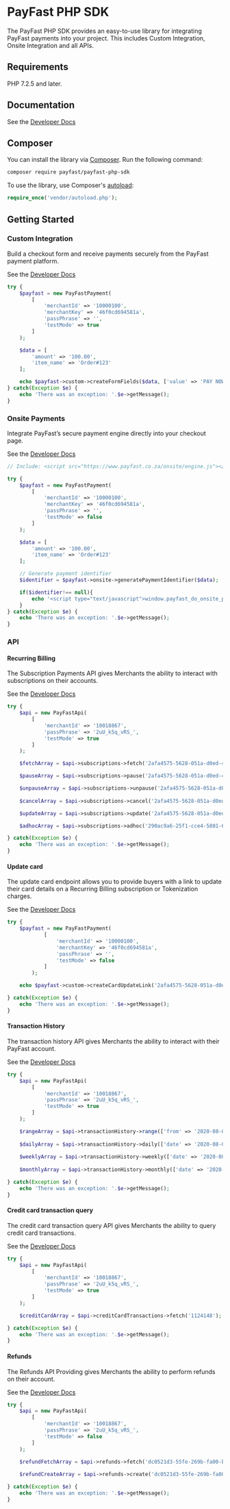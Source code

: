 # PayFast PHP SDK

The PayFast PHP SDK provides an easy-to-use library for integrating PayFast payments into your project.
This includes Custom Integration, Onsite Integration and all APIs.

## Requirements

PHP 7.2.5 and later.

## Documentation

See the [Developer Docs](https://developers.payfast.co.za/docs)

## Composer

You can install the library via [Composer](http://getcomposer.org/). Run the following command:

```bash
composer require payfast/payfast-php-sdk
```

To use the library, use Composer's [autoload](https://getcomposer.org/doc/01-basic-usage.md#autoloading):

```php
require_once('vendor/autoload.php');
```

## Getting Started

### Custom Integration

Build a checkout form and receive payments securely from the PayFast payment platform.

See the [Developer Docs](https://developers.payfast.co.za/docs#quickstart)

```php
try {
    $payfast = new PayFastPayment(
        [
            'merchantId' => '10000100',
            'merchantKey' => '46f0cd694581a',
            'passPhrase' => '',
            'testMode' => true
        ]
    );

    $data = [
        'amount' => '100.00',
        'item_name' => 'Order#123'
    ];

    echo $payfast->custom->createFormFields($data, ['value' => 'PAY NOW', 'class' => 'btn']);
} catch(Exception $e) {
    echo 'There was an exception: '.$e->getMessage();
}
```

### Onsite Payments

Integrate PayFast’s secure payment engine directly into your checkout page.

See the [Developer Docs](https://developers.payfast.co.za/docs#onsite_payments)

```php
// Include: <script src="https://www.payfast.co.za/onsite/engine.js"></script>

try {
    $payfast = new PayFastPayment(
        [
            'merchantId' => '10000100',
            'merchantKey' => '46f0cd694581a',
            'passPhrase' => '',
            'testMode' => false
        ]
    );

    $data = [
        'amount' => '100.00',
        'item_name' => 'Order#123'
    ];

    // Generate payment identifier
    $identifier = $payfast->onsite->generatePaymentIdentifier($data);

    if($identifier!== null){
        echo '<script type="text/javascript">window.payfast_do_onsite_payment({"uuid":"'.$identifier.'"});</script>';
    }
} catch(Exception $e) {
    echo 'There was an exception: '.$e->getMessage();
}
```

### API

#### Recurring Billing

The Subscription Payments API gives Merchants the ability to interact with subscriptions on their accounts.

See the [Developer Docs](https://developers.payfast.co.za/api#recurring-billing)

```php
try {
    $api = new PayFastApi(
        [
            'merchantId' => '10018867',
            'passPhrase' => '2uU_k5q_vRS_',
            'testMode' => true
        ]
    );

    $fetchArray = $api->subscriptions->fetch('2afa4575-5628-051a-d0ed-4e071b56a7b0');

    $pauseArray = $api->subscriptions->pause('2afa4575-5628-051a-d0ed-4e071b56a7b0', ['cycles' => 1]);

    $unpauseArray = $api->subscriptions->unpause('2afa4575-5628-051a-d0ed-4e071b56a7b0');
    
    $cancelArray = $api->subscriptions->cancel('2afa4575-5628-051a-d0ed-4e071b56a7b0');

    $updateArray = $api->subscriptions->update('2afa4575-5628-051a-d0ed-4e071b56a7b0', ['cycles' => 1]);

    $adhocArray = $api->subscriptions->adhoc('290ac9a6-25f1-cce4-5801-67a644068818', ['amount' => 500, 'item_name' => 'Test adhoc']);

} catch(Exception $e) {
    echo 'There was an exception: '.$e->getMessage();
}
```

#### Update card

The update card endpoint allows you to provide buyers with a link to update their card details on a Recurring Billing subscription or Tokenization charges.

See the [Developer Docs](https://developers.payfast.co.za/docs#recurring_card_update)

```php
try {
    $payfast = new PayFastPayment(
            [
                'merchantId' => '10000100',
                'merchantKey' => '46f0cd694581a',
                'passPhrase' => '',
                'testMode' => false
            ]
        );

    echo $payfast->custom->createCardUpdateLink('2afa4575-5628-051a-d0ed-4e071b56a7b0', 'https://www.example.com/return', 'Update your card', ['target' => '_blank']);

} catch(Exception $e) {
    echo 'There was an exception: '.$e->getMessage();
}
```

#### Transaction History

The transaction history API gives Merchants the ability to interact with their PayFast account.

See the [Developer Docs](https://developers.payfast.co.za/api#transaction-history)

```php
try {
    $api = new PayFastApi(
        [
            'merchantId' => '10018867',
            'passPhrase' => '2uU_k5q_vRS_',
            'testMode' => true
        ]
    );

    $rangeArray = $api->transactionHistory->range(['from' => '2020-08-01', 'to' => '2020-08-07', 'offset' => 0, 'limit' => 1000]);
    
    $dailyArray = $api->transactionHistory->daily(['date' => '2020-08-07', 'offset' => 0, 'limit' => 1000]);
    
    $weeklyArray = $api->transactionHistory->weekly(['date' => '2020-08-07', 'offset' => 0, 'limit' => 1000]);
    
    $monthlyArray = $api->transactionHistory->monthly(['date' => '2020-08', 'offset' => 0, 'limit' => 1000]);

} catch(Exception $e) {
    echo 'There was an exception: '.$e->getMessage();
}
```

#### Credit card transaction query

The credit card transaction query API gives Merchants the ability to query credit card transactions.

See the [Developer Docs](https://developers.payfast.co.za/api#credit-card-transactions)

```php
try {
    $api = new PayFastApi(
        [
            'merchantId' => '10018867',
            'passPhrase' => '2uU_k5q_vRS_',
            'testMode' => true
        ]
    );

    $creditCardArray = $api->creditCardTransactions->fetch('1124148');

} catch(Exception $e) {
    echo 'There was an exception: '.$e->getMessage();
}
```

#### Refunds

The Refunds API Providing gives Merchants the ability to perform refunds on their account.

See the [Developer Docs](https://developers.payfast.co.za/api#refunds)

```php
try {
    $api = new PayFastApi(
        [
            'merchantId' => '10018867',
            'passPhrase' => '2uU_k5q_vRS_',
            'testMode' => false
        ]
    );

    $refundFetchArray = $api->refunds->fetch('dc0521d3-55fe-269b-fa00-b647310d760f');
    
    $refundCreateArray = $api->refunds->create('dc0521d3-55fe-269b-fa00-b647310d760f', ['amount' => 50, 'reason' => 'Product returned', 'acc_type' => 'savings']);

} catch(Exception $e) {
    echo 'There was an exception: '.$e->getMessage();
}
```

